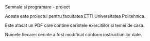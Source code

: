 Semnale si programare - proiect


Aceste este proiectul pentru facultatea ETTI Universitatea Politehnica.

Este atasat un PDF care contine cerintele exercitiilor si temei de casa.

Numele fiecarei cerinte a fost modificat conform instructiunilor date.
